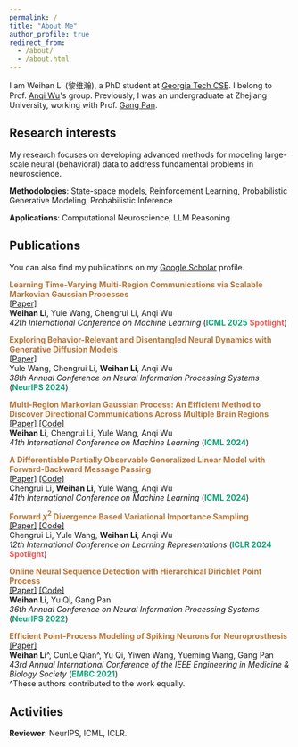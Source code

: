 ```yaml
---
permalink: /
title: "About Me"
author_profile: true
redirect_from: 
  - /about/
  - /about.html
---
```


I am Weihan Li (黎维瀚), a PhD student at [Georgia Tech CSE](https://cse.gatech.edu/). I belong to Prof. [Anqi Wu](https://sites.google.com/view/brainml/home)'s group. Previously, I was an undergraduate at Zhejiang University, working with Prof. [Gang Pan](https://scholar.google.com/citations?user=NWqnXNEAAAAJ&hl=en). 
<!-- My resume is [here](https://weihanlikk.github.io/assets/cv_weihan.pdf). -->

## Research interests

My research focuses on developing advanced methods for modeling large-scale neural (behavioral) data to address fundamental problems in neuroscience.

**Methodologies**: State-space models, Reinforcement Learning, Probabilistic Generative Modeling, Probabilistic Inference

**Applications**: Computational Neuroscience, LLM Reasoning

## Publications

You can also find my publications on my [Google Scholar](https://scholar.google.com/citations?user=qW4_NR4AAAAJ&hl=zh-CN&oi=ao) profile.

<span style="color:#b6763a">**Learning Time-Varying Multi-Region Communications via Scalable Markovian Gaussian Processes**</span>\
[[Paper]](https://arxiv.org/abs/2407.00397) \
**Weihan Li**, Yule Wang, Chengrui Li, Anqi Wu \
*42th International Conference on Machine Learning* (<span style="color:#11a079">**ICML 2025**</span> <span style="color:#ee5a5a">**Spotlight**</span>)

<span style="color:#b6763a">**Exploring Behavior-Relevant and Disentangled Neural Dynamics with Generative Diffusion Models**</span>\
[[Paper]](https://arxiv.org/abs/2410.09614)\
Yule Wang, Chengrui Li, **Weihan Li**, Anqi Wu\
*38th Annual Conference on Neural Information Processing Systems* (<span style="color:#11a079">**NeurIPS 2024**</span>)

<span style="color:#b6763a">**Multi-Region Markovian Gaussian Process: An Efficient Method to Discover Directional Communications Across Multiple Brain Regions**</span>\
[[Paper]](https://arxiv.org/abs/2402.02686) [[Code]](https://github.com/WeihanLikk/MRM-GP)\
**Weihan Li**, Chengrui Li, Yule Wang, Anqi Wu\
*41th International Conference on Machine Learning* (<span style="color:#11a079">**ICML 2024**</span>)

<span style="color:#b6763a">**A Differentiable Partially Observable Generalized Linear Model with Forward-Backward Message Passing**</span>\
[[Paper]](https://arxiv.org/abs/2402.01263) [[Code]](https://github.com/JerrySoybean/poglm)\
Chengrui Li, **Weihan Li**, Yule Wang, Anqi Wu\
*41th International Conference on Machine Learning* (<span style="color:#11a079">**ICML 2024**</span>)

<span style="color:#b6763a">**Forward $\chi^2$ Divergence Based Variational Importance Sampling**</span>\
[[Paper]](https://arxiv.org/abs/2311.02516) [[Code]](https://github.com/JerrySoybean/vis)\
Chengrui Li, Yule Wang, **Weihan Li**, Anqi Wu\
*12th International Conference on Learning Representations* (<span style="color:#11a079">**ICLR 2024**</span> <span style="color:#ee5a5a">**Spotlight**</span>)

<span style="color:#b6763a">**Online Neural Sequence Detection with Hierarchical Dirichlet Point Process**</span>\
[[Paper]](https://proceedings.neurips.cc/paper_files/paper/2022/hash/2c3b636b64ca1dfdae3e096e4deeaa42-Abstract-Conference.html) [[Code]](https://github.com/WeihanLikk/Hierarchical-Dirichlet-Point-Process)\
**Weihan Li**, Yu Qi, Gang Pan\
*36th Annual Conference on Neural Information Processing Systems* (<span style="color:#11a079">**NeurIPS 2022**</span>)

<span style="color:#b6763a">**Efficient Point-Process Modeling of Spiking Neurons for Neuroprosthesis**</span>\
[[Paper]](https://ieeexplore.ieee.org/document/9630019)\
**Weihan Li**^, CunLe Qian^, Yu Qi, Yiwen Wang, Yueming Wang, Gang Pan\
*43rd Annual International Conference of the IEEE Engineering in Medicine & Biology Society* (<span style="color:#11a079">**EMBC 2021**</span>)\
^These authors contributed to the work equally.


## Activities

**Reviewer**: NeurIPS, ICML, ICLR.
